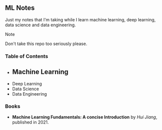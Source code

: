 ## ML Notes

Just my notes that I'm taking while I learn machine learning, deep learning, data science and data engineering.

> [!NOTE]
> Don't take this repo too seriously please.

### Table of Contents
- Machine Learning
	- 
- Deep Learning
- Data Science
- Data Engineering

### Books

- **Machine Learning Fundamentals: A concise Introduction** by *Hui Jiang*, published in 2021.